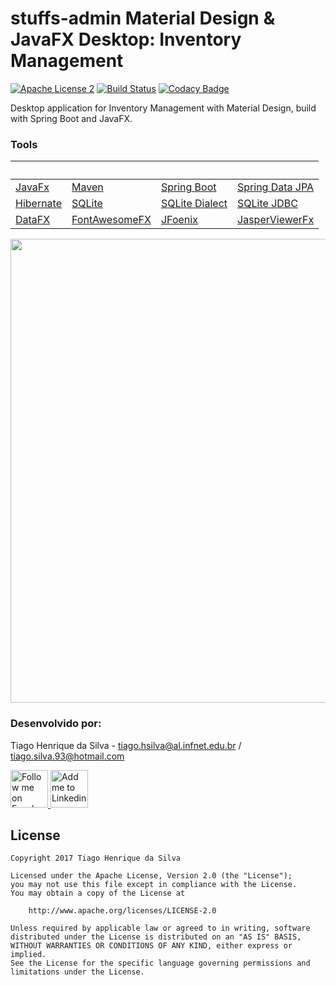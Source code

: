 # stuffs-admin Material Design & JavaFX Desktop: Inventory Management

[![Apache License 2](https://img.shields.io/badge/license-ASF2-blue.svg)](https://www.apache.org/licenses/LICENSE-2.0.txt)
[![Build Status](https://travis-ci.org/tiagohs/stuffs-admin.svg?branch=admin-javafx)](https://travis-ci.org/tiagohs/stuffs-admin)
[![Codacy Badge](https://api.codacy.com/project/badge/Grade/d113af0da84b4ab9b17b8ffc29c58ecf?branch=admin-javafx)](https://www.codacy.com/app/tiagohs/stuffs-admin?utm_source=github.com&amp;utm_medium=referral&amp;utm_content=tiagohs/stuffs-admin&amp;utm_campaign=Badge_Grade)

Desktop application for Inventory Management with Material Design, build with Spring Boot and JavaFX.

### Tools

&nbsp; | &nbsp; | &nbsp; | &nbsp;
| --- | --- | --- | --- |
| <a href="http://docs.oracle.com/javase/8/javase-clienttechnologies.htm">JavaFx</a> | <a href="https://github.com/apache/maven">Maven</a> | <a href="https://github.com/spring-projects/spring-boot">Spring Boot</a> | <a href="https://github.com/spring-projects/spring-data-jpa">Spring Data JPA</a> |
| <a href="https://github.com/hibernate">Hibernate</a> | <a href="https://www.sqlite.org/">SQLite</a> | <a href="https://github.com/gwenn/sqlite-dialect/">SQLite Dialect</a> | <a href="https://github.com/xerial/sqlite-jdbc">SQLite JDBC</a> |
| <a href="https://github.com/guigarage/DataFX">DataFX</a> | <a href="https://bintray.com/jerady/maven/FontAwesomeFX/8.15/view">FontAwesomeFX</a> | <a href="https://github.com/jfoenixadmin/JFoenix">JFoenix</a> | <a href="https://github.com/mgrecol/JasperViewerFx">JasperViewerFx</a> |

<p align="center">
  <img src="https://github.com/tiagohs/stuffs-admin/raw/admin-javafx/screens/inventory.png" width="875" height="742">
</p>

### Desenvolvido por: 

Tiago Henrique da Silva - tiago.hsilva@al.infnet.edu.br / tiago.silva.93@hotmail.com

<p><a href="https://www.facebook.com/tiago.henrique.16">
  <img alt="Follow me on Facebook" src="https://image.freepik.com/free-icon/facebook-symbol_318-37686.png" data-canonical-src="https://image.freepik.com/free-icon/facebook-symbol_318-37686.png" style="max-width:100%;" height="60" width="60">
</a>
<a href="https://br.linkedin.com/in/tiago-henrique-395868b7">
  <img alt="Add me to Linkedin" src="http://image.flaticon.com/icons/svg/34/34405.svg" data-canonical-src="http://image.flaticon.com/icons/svg/34/34405.svg" style="max-width:100%;" height="60" width="60">
</a></p>

## License

    Copyright 2017 Tiago Henrique da Silva

    Licensed under the Apache License, Version 2.0 (the "License");
    you may not use this file except in compliance with the License.
    You may obtain a copy of the License at

        http://www.apache.org/licenses/LICENSE-2.0

    Unless required by applicable law or agreed to in writing, software
    distributed under the License is distributed on an "AS IS" BASIS,
    WITHOUT WARRANTIES OR CONDITIONS OF ANY KIND, either express or implied.
    See the License for the specific language governing permissions and
    limitations under the License.
